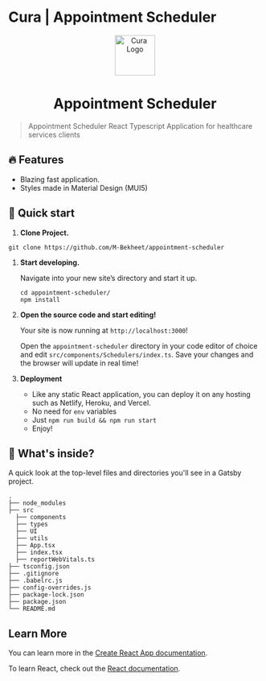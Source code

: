 # Cura | Appointment Scheduler

<p align="center">
  <a href="https://www.web-dev.works">
    <img alt="Cura Logo" src="https://cura.healthcare/Content/public/android-chrome-192x192.png" width="80" />
  </a>
</p>
<h1 align="center">
  Appointment Scheduler
</h1>

> Appointment Scheduler React Typescript Application for healthcare services clients

## 🔥 Features

- Blazing fast application.
- Styles made in Material Design (MUI5)

## 🚀 Quick start

1. **Clone Project.**

```shell
git clone https://github.com/M-Bekheet/appointment-scheduler
```

1.  **Start developing.**

    Navigate into your new site’s directory and start it up.

    ```shell
    cd appointment-scheduler/
    npm install
    ```

1.  **Open the source code and start editing!**

    Your site is now running at `http://localhost:3000`!

    Open the `appointment-scheduler` directory in your code editor of choice and edit `src/components/Schedulers/index.ts`. Save your changes and the browser will update in real time!

1.  **Deployment**

    - Like any static React application, you can deploy it on any hosting such as Netlify, Heroku, and Vercel.
    - No need for `env` variables
    - Just `npm run build && npm run start`
    - Enjoy!

## 🧐 What's inside?

A quick look at the top-level files and directories you'll see in a Gatsby project.

    .
    ├── node_modules
    ├── src
      ├── components
      ├── types
      ├── UI
      ├── utils
      ├── App.tsx
      ├── index.tsx
      ├── reportWebVitals.ts
    ├── tsconfig.json
    ├── .gitignore
    ├── .babelrc.js
    ├── config-overrides.js
    ├── package-lock.json
    ├── package.json
    └── README.md

## Learn More

You can learn more in the [Create React App documentation](https://facebook.github.io/create-react-app/docs/getting-started).

To learn React, check out the [React documentation](https://reactjs.org/).
